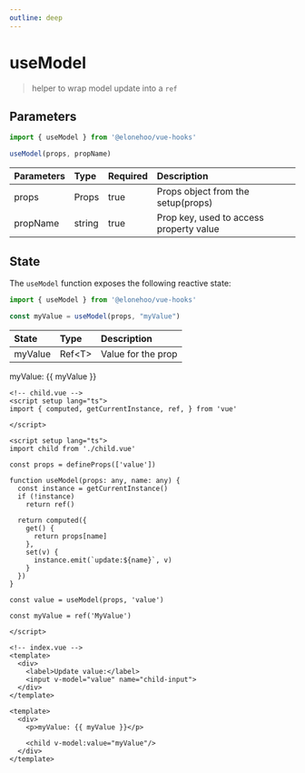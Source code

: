 ```yaml
---
outline: deep
---
```


<script setup lang="ts">
import { ref } from 'vue'
import child from '../components/child.vue'

const myValue = ref("MyValue");

</script>

# useModel

> helper to wrap model update into a `ref`

## Parameters

```typescript
import { useModel } from '@elonehoo/vue-hooks'

useModel(props, propName)
```

| Parameters | Type | Required | Description |
| :---------- | :---- | :-------- | :----------- |
| props |	Props |	true | Props object from the setup(props) |
| propName | string | true | Prop key, used to access property value |

## State

The `useModel` function exposes the following reactive state:

```typescript
import { useModel } from '@elonehoo/vue-hooks'

const myValue = useModel(props, "myValue")
```

| State |	Type | Description |
| :---- | :---- | :----------- |
| myValue |	Ref\<T> |	Value for the prop |


<div>
  <p>myValue: {{ myValue }}</p>

  <child v-model:value="myValue" />
</div>

```vue
<!-- child.vue -->
<script setup lang="ts">
import { computed, getCurrentInstance, ref, } from 'vue'

</script>

<script setup lang="ts">
import child from './child.vue'

const props = defineProps(['value'])

function useModel(props: any, name: any) {
  const instance = getCurrentInstance()
  if (!instance)
    return ref()

  return computed({
    get() {
      return props[name]
    },
    set(v) {
      instance.emit(`update:${name}`, v)
    }
  })
}

const value = useModel(props, 'value')

const myValue = ref('MyValue')

</script>

<!-- index.vue -->
<template>
  <div>
    <label>Update value:</label>
    <input v-model="value" name="child-input">
  </div>
</template>

<template>
  <div>
    <p>myValue: {{ myValue }}</p>

    <child v-model:value="myValue"/>
  </div>
</template>
```
